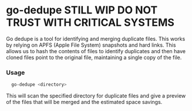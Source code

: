 # go-dedupe **STILL WIP DO NOT TRUST WITH CRITICAL SYSTEMS**

Go dedupe is a tool for identifying and merging duplicate files. This works by relying on APFS (Apple File System) snapshots and hard links.
This allows us to hash the contents of files to identify duplicates and then have cloned files point to the original file, maintaining a single copy of the file.

### Usage
```bash
  go-dedupe <directory>
```
This will scan the specified directory for duplicate files and give a preview of the files that will be merged and the estimated space savings.
